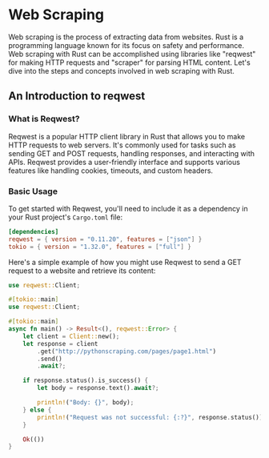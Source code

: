 # Web Scraping

Web scraping is the process of extracting data from websites. Rust is a programming language known for its focus on safety and performance. Web scraping with Rust can be accomplished using libraries like "reqwest" for making HTTP requests and "scraper" for parsing HTML content. Let's dive into the steps and concepts involved in web scraping with Rust.

## An Introduction to reqwest

### What is Reqwest?

Reqwest is a popular HTTP client library in Rust that allows you to make HTTP requests to web servers. It's commonly used for tasks such as sending GET and POST requests, handling responses, and interacting with APIs. Reqwest provides a user-friendly interface and supports various features like handling cookies, timeouts, and custom headers.

### Basic Usage

To get started with Reqwest, you'll need to include it as a dependency in your Rust project's `Cargo.toml` file:

```toml
[dependencies]
reqwest = { version = "0.11.20", features = ["json"] }
tokio = { version = "1.32.0", features = ["full"] }
```

Here's a simple example of how you might use Reqwest to send a GET request to a website and retrieve its content:

```rs
use reqwest::Client;

#[tokio::main]
use reqwest::Client;

#[tokio::main]
async fn main() -> Result<(), reqwest::Error> {
    let client = Client::new();
    let response = client
        .get("http://pythonscraping.com/pages/page1.html")
        .send()
        .await?;

    if response.status().is_success() {
        let body = response.text().await?;

        println!("Body: {}", body);
    } else {
        println!("Request was not successful: {:?}", response.status());
    }

    Ok(())
}
```
